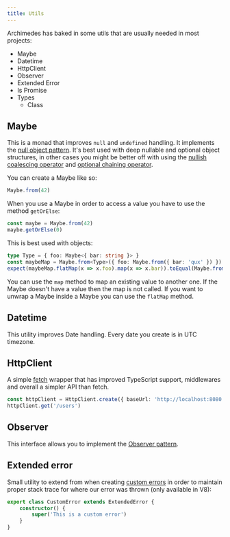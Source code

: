 ```yaml
---
title: Utils
---
```


Archimedes has baked in some utils that are usually needed in most projects:

-   Maybe
-   Datetime
-   HttpClient
-   Observer
-   Extended Error
-   Is Promise
-   Types
    -   Class

## Maybe

This is a monad that improves `null` and `undefined` handling. It implements the [null object pattern](https://sourcemaking.com/design_patterns/null_object). It's best used with deep nullable and optional object structures, in other cases you might be better off with using the [nullish coalescing operator](https://developer.mozilla.org/en-US/docs/Web/JavaScript/Reference/Operators/Nullish_coalescing_operator) and [optional chaining operator](https://developer.mozilla.org/en-US/docs/Web/JavaScript/Reference/Operators/Optional_chaining).

You can create a Maybe like so:

```typescript
Maybe.from(42)
```

When you use a Maybe in order to access a value you have to use the method `getOrElse`:

```typescript
const maybe = Maybe.from(42)
maybe.getOrElse(0)
```

This is best used with objects:

```typescript
type Type = { foo: Maybe<{ bar: string }> }
const maybeMap = Maybe.from<Type>({ foo: Maybe.from({ bar: 'qux' }) })
expect(maybeMap.flatMap(x => x.foo).map(x => x.bar)).toEqual(Maybe.from('qux'))
```

You can use the `map` method to map an existing value to another one. If the Maybe doesn't have a value then the map is not called. If you want to unwrap a Maybe inside a Maybe you can use the `flatMap` method.

## Datetime

This utility improves Date handling. Every date you create is in UTC timezone.

## HttpClient

A simple [fetch](https://developer.mozilla.org/en-US/docs/Web/API/Fetch_API) wrapper that has improved TypeScript support, middlewares and overall a simpler API than fetch.

```typescript
const httpClient = HttpClient.create({ baseUrl: 'http://localhost:8080' })
httpClient.get('/users')
```

## Observer

This interface allows you to implement the [Observer pattern](https://refactoring.guru/design-patterns/observer).

## Extended error

Small utility to extend from when creating [custom errors](https://developer.mozilla.org/en-US/docs/Web/JavaScript/Reference/Global_Objects/Error#custom_error_types) in order to maintain proper stack trace for where our error was thrown (only available in V8):

```ts
export class CustomError extends ExtendedError {
    constructor() {
        super('This is a custom error')
    }
}
```

